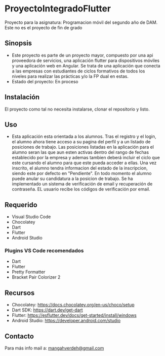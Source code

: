 # ProyectoIntegradoFlutter

Proyecto para la asignatura: Programacion móvil del segundo año de DAM. Este no es el proyecto de fin de grado


## Sinopsis

* Este proyecto es parte de un proyecto mayor, compuesto por una api proveedora de servicios, una aplicación flutter para dispositivos móviles y una aplicación web en Angular. Se trata de una aplicación que conecta a las empresas con estudiantes de ciclos formativos de todos los niveles para realizar las prácticas y/o la FP dual en estas.
* Estado del proyecto: En proceso

## Instalación
El proyecto como tal no necesita instalarse, clonar el repositorio y listo.
## Uso
* Esta aplicación esta orientada a los alumnos. Tras el registro y el login, el alumno ahora tiene acceso a su pagina del perfil y a un listado de posiciones de trabajo. Las posiciones listadas en la aplicación para el alumno seran las que aun esten activas dentro del rango de fechas establecido por la empresa y ademas tambien deberá incluir el ciclo que este cursando el alumno para que este pueda acceder a ellas. Una vez inscrito, el alumno tendra informacion del estado de la inscripcion, siendo este por defecto en "Pendiente". En todo momento el alumno puede anular su candidatura a la posicion de trabajo. Se ha implementado un sistema de verificación de email y recuperación de contraseña. EL usuario recibe los códigos de verificación por email.
## Requerido
* Visual Studio Code
* Chocolatey
* Dart
* Flutter
* Android Studio
### Plugins VS Code recomendados
* Dart
* Flutter
* Pretty Formatter
* Bracket Pair Colorizer 2
## Recursos
* Chocolatey: https://docs.chocolatey.org/en-us/choco/setup
* Dart SDK: https://dart.dev/get-dart
* Flutter: https://esflutter.dev/docs/get-started/install/windows
* Android Studio: https://developer.android.com/studio
## Contacto
Para más info mail a: mangahverdeh@gmail.com
